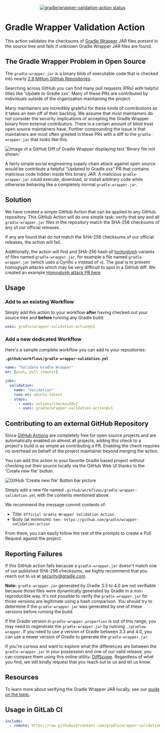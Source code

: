 <p align="center">
  <a href="https://github.com/gradle/wrapper-validation-action/actions"><img alt="gradle/wrapper-validation-action status" src="https://github.com/gradle/wrapper-validation-action/workflows/ci/badge.svg"></a>
</p>

# Gradle Wrapper Validation Action

This action validates the checksums of [Gradle Wrapper](https://docs.gradle.org/current/userguide/gradle_wrapper.html) JAR files present in the source tree and fails if unknown Gradle Wrapper JAR files are found.

## The Gradle Wrapper Problem in Open Source

The `gradle-wrapper.jar` is a binary blob of executable code that is checked into nearly
[2.8 Million GitHub Repositories](https://github.com/search?l=&q=filename%3Agradle-wrapper.jar&type=Code).

Searching across GitHub you can find many pull requests (PRs) with helpful titles like 'Update to Gradle xxx'.
Many of these PRs are contributed by individuals outside of the organization maintaining the project.

Many maintainers are incredibly grateful for these kinds of contributions as it takes an item off of their backlog.
We assume that most maintainers do not consider the security implications of accepting the Gradle Wrapper binary from external contributors.
There is a certain amount of blind trust open source maintainers have.
Further compounding the issue is that maintainers are most often greeted in these PRs with a diff to the `gradle-wrapper.jar` that looks like this.

![Image of a GitHub Diff of Gradle Wrapper displaying text 'Binary file not shown.'](https://user-images.githubusercontent.com/1323708/71915219-477d7780-3149-11ea-9254-90c80dbffb0a.png)

A fairly simple social engineering supply chain attack against open source would be contribute a helpful “Updated to Gradle xxx” PR that contains malicious code hidden inside this binary JAR.
A malicious `gradle-wrapper.jar` could execute, download, or install arbitrary code while otherwise behaving like a completely normal `gradle-wrapper.jar`.

## Solution

We have created a simple GitHub Action that can be applied to any GitHub repository.
This GitHub Action will do one simple task:
verify that any and all `gradle-wrapper.jar` files in the repository match the SHA-256 checksums of any of our official releases.

If any are found that do not match the SHA-256 checksums of our official releases, the action will fail.

Additionally, the action will find and SHA-256 hash all
[homoglyph](https://en.wikipedia.org/wiki/Homoglyph)
variants of files named `gradle-wrapper.jar`,
for example a file named `gradlе-wrapper.jar` (which uses a Cyrillic `е` instead of `e`).
The goal is to prevent homoglyph attacks which may be very difficult to spot in a GitHub diff.
We created an example [Homoglyph attack PR here](https://github.com/JLLeitschuh/playframework/pull/1/files).

## Usage

### Add to an existing Workflow

Simply add this action to your workflow **after** having checked out your source tree and **before** running any Gradle build:

```yaml
uses: gradle/wrapper-validation-action@v1
```

### Add a new dedicated Workflow

Here's a sample complete workflow you can add to your repositories:

**`.github/workflows/gradle-wrapper-validation.yml`**
```yaml
name: "Validate Gradle Wrapper"
on: [push, pull_request]

jobs:
  validation:
    name: "Validation"
    runs-on: ubuntu-latest
    steps:
      - uses: actions/checkout@v2
      - uses: gradle/wrapper-validation-action@v1
```

## Contributing to an external GitHub Repository

Since [GitHub Actions](https://github.com/features/actions)
are completely free for open source projects and are automatically enabled on almost all projects,
adding this check to a project's build is as simple as contributing a PR.
Enabling the check requires no overhead on behalf of the project maintainer beyond merging the action.

You can add this action to your favorite Gradle based project without checking out their source locally via the
GitHub Web UI thanks to the 'Create new file' button.

![GitHub 'Create new file' Button bar picture](https://user-images.githubusercontent.com/1323708/73676469-6c023c00-4682-11ea-8c0a-5a1e2d29b17f.png)

Simply add a new file named `.github/workflows/gradle-wrapper-validation.yml` with the contents mentioned above.

We recommend the message commit contents of:
 - Title: `Official Gradle Wrapper Validation Action`
 - Body (at minimum): `See: https://github.com/gradle/wrapper-validation-action`

From there, you can easily follow the rest of the prompts to create a Pull Request against the project.

## Reporting Failures

If this GitHub action fails because a `gradle-wrapper.jar` doesn't match one of our published SHA-256 checksums,
we highly recommend that you reach out to us at [security@gradle.com](mailto:security@gradle.com).

**Note:** `gradle-wrapper.jar` generated by Gradle 3.3 to 4.0 are not verifiable because those files were dynamically generated by Gradle in a non-reproducible way. It's not possible to verify the `gradle-wrapper.jar` for those versions are legitimate using a hash comparison. You should try to determine if the `gradle-wrapper.jar` was generated by one of these versions before running the build.

If the Gradle version in `gradle-wrapper.properties` is out of this range, you may need to regenerate the `gradle-wrapper.jar` by running `./gradlew wrapper`. If you need to use a version of Gradle between 3.3 and 4.0, you can use a newer version of Gradle to generate the `gradle-wrapper.jar`.

If you're curious and want to explore what the differences are between the `gradle-wrapper.jar` in your possession
and one of our valid release, you can compare them using this online utility: [DiffScope](https://try.diffoscope.org/).
Regardless of what you find, we still kindly request that you reach out to us and let us know.

## Resources

To learn more about verifying the Gradle Wrapper JAR locally, see our
[guide on the topic](https://docs.gradle.org/current/userguide/gradle_wrapper.html#wrapper_checksum_verification).


## Usage in GitLab CI

```yaml
include:
  - remote: https://raw.githubusercontent.com/gradle/wrapper-validation-action/master/WrapperValidation.gitlab-ci.yml
```